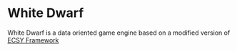 # White Dwarf

White Dwarf is a data oriented game engine based on a modified version of [ECSY Framework](https://github.com/Fangjun-Zhou/ecsy)

